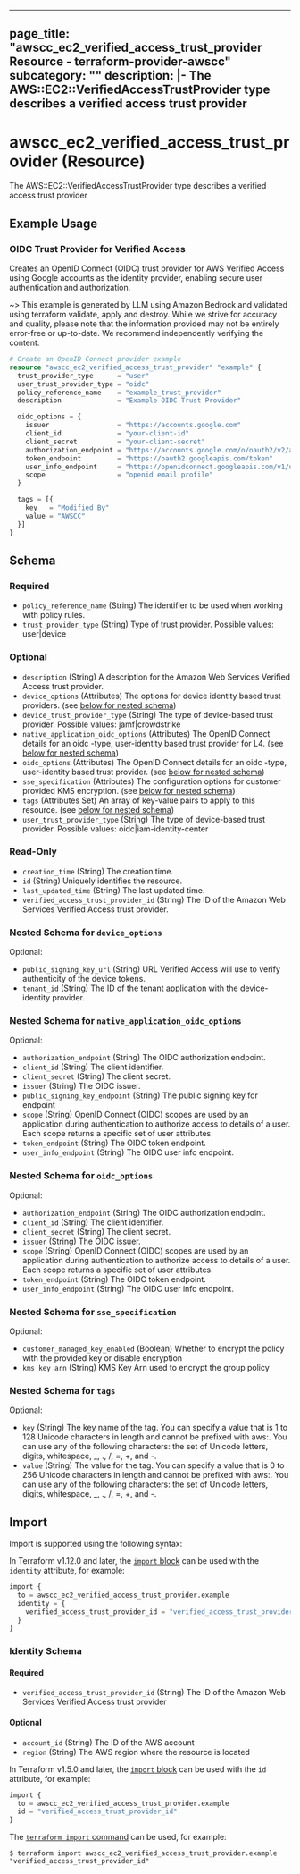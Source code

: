 
---
page_title: "awscc_ec2_verified_access_trust_provider Resource - terraform-provider-awscc"
subcategory: ""
description: |-
  The AWS::EC2::VerifiedAccessTrustProvider type describes a verified access trust provider
---

# awscc_ec2_verified_access_trust_provider (Resource)

The AWS::EC2::VerifiedAccessTrustProvider type describes a verified access trust provider

## Example Usage

### OIDC Trust Provider for Verified Access

Creates an OpenID Connect (OIDC) trust provider for AWS Verified Access using Google accounts as the identity provider, enabling secure user authentication and authorization.

~> This example is generated by LLM using Amazon Bedrock and validated using terraform validate, apply and destroy. While we strive for accuracy and quality, please note that the information provided may not be entirely error-free or up-to-date. We recommend independently verifying the content.

```terraform
# Create an OpenID Connect provider example
resource "awscc_ec2_verified_access_trust_provider" "example" {
  trust_provider_type      = "user"
  user_trust_provider_type = "oidc"
  policy_reference_name    = "example_trust_provider"
  description              = "Example OIDC Trust Provider"

  oidc_options = {
    issuer                 = "https://accounts.google.com"
    client_id              = "your-client-id"
    client_secret          = "your-client-secret"
    authorization_endpoint = "https://accounts.google.com/o/oauth2/v2/auth"
    token_endpoint         = "https://oauth2.googleapis.com/token"
    user_info_endpoint     = "https://openidconnect.googleapis.com/v1/userinfo"
    scope                  = "openid email profile"
  }

  tags = [{
    key   = "Modified By"
    value = "AWSCC"
  }]
}
```

<!-- schema generated by tfplugindocs -->
## Schema

### Required

- `policy_reference_name` (String) The identifier to be used when working with policy rules.
- `trust_provider_type` (String) Type of trust provider. Possible values: user|device

### Optional

- `description` (String) A description for the Amazon Web Services Verified Access trust provider.
- `device_options` (Attributes) The options for device identity based trust providers. (see [below for nested schema](#nestedatt--device_options))
- `device_trust_provider_type` (String) The type of device-based trust provider. Possible values: jamf|crowdstrike
- `native_application_oidc_options` (Attributes) The OpenID Connect details for an oidc -type, user-identity based trust provider for L4. (see [below for nested schema](#nestedatt--native_application_oidc_options))
- `oidc_options` (Attributes) The OpenID Connect details for an oidc -type, user-identity based trust provider. (see [below for nested schema](#nestedatt--oidc_options))
- `sse_specification` (Attributes) The configuration options for customer provided KMS encryption. (see [below for nested schema](#nestedatt--sse_specification))
- `tags` (Attributes Set) An array of key-value pairs to apply to this resource. (see [below for nested schema](#nestedatt--tags))
- `user_trust_provider_type` (String) The type of device-based trust provider. Possible values: oidc|iam-identity-center

### Read-Only

- `creation_time` (String) The creation time.
- `id` (String) Uniquely identifies the resource.
- `last_updated_time` (String) The last updated time.
- `verified_access_trust_provider_id` (String) The ID of the Amazon Web Services Verified Access trust provider.

<a id="nestedatt--device_options"></a>
### Nested Schema for `device_options`

Optional:

- `public_signing_key_url` (String) URL Verified Access will use to verify authenticity of the device tokens.
- `tenant_id` (String) The ID of the tenant application with the device-identity provider.


<a id="nestedatt--native_application_oidc_options"></a>
### Nested Schema for `native_application_oidc_options`

Optional:

- `authorization_endpoint` (String) The OIDC authorization endpoint.
- `client_id` (String) The client identifier.
- `client_secret` (String) The client secret.
- `issuer` (String) The OIDC issuer.
- `public_signing_key_endpoint` (String) The public signing key for endpoint
- `scope` (String) OpenID Connect (OIDC) scopes are used by an application during authentication to authorize access to details of a user. Each scope returns a specific set of user attributes.
- `token_endpoint` (String) The OIDC token endpoint.
- `user_info_endpoint` (String) The OIDC user info endpoint.


<a id="nestedatt--oidc_options"></a>
### Nested Schema for `oidc_options`

Optional:

- `authorization_endpoint` (String) The OIDC authorization endpoint.
- `client_id` (String) The client identifier.
- `client_secret` (String) The client secret.
- `issuer` (String) The OIDC issuer.
- `scope` (String) OpenID Connect (OIDC) scopes are used by an application during authentication to authorize access to details of a user. Each scope returns a specific set of user attributes.
- `token_endpoint` (String) The OIDC token endpoint.
- `user_info_endpoint` (String) The OIDC user info endpoint.


<a id="nestedatt--sse_specification"></a>
### Nested Schema for `sse_specification`

Optional:

- `customer_managed_key_enabled` (Boolean) Whether to encrypt the policy with the provided key or disable encryption
- `kms_key_arn` (String) KMS Key Arn used to encrypt the group policy


<a id="nestedatt--tags"></a>
### Nested Schema for `tags`

Optional:

- `key` (String) The key name of the tag. You can specify a value that is 1 to 128 Unicode characters in length and cannot be prefixed with aws:. You can use any of the following characters: the set of Unicode letters, digits, whitespace, _, ., /, =, +, and -.
- `value` (String) The value for the tag. You can specify a value that is 0 to 256 Unicode characters in length and cannot be prefixed with aws:. You can use any of the following characters: the set of Unicode letters, digits, whitespace, _, ., /, =, +, and -.

## Import

Import is supported using the following syntax:

In Terraform v1.12.0 and later, the [`import` block](https://developer.hashicorp.com/terraform/language/import) can be used with the `identity` attribute, for example:

```terraform
import {
  to = awscc_ec2_verified_access_trust_provider.example
  identity = {
    verified_access_trust_provider_id = "verified_access_trust_provider_id"
  }
}
```

<!-- schema generated by tfplugindocs -->
### Identity Schema

#### Required

- `verified_access_trust_provider_id` (String) The ID of the Amazon Web Services Verified Access trust provider

#### Optional

- `account_id` (String) The ID of the AWS account
- `region` (String) The AWS region where the resource is located

In Terraform v1.5.0 and later, the [`import` block](https://developer.hashicorp.com/terraform/language/import) can be used with the `id` attribute, for example:

```terraform
import {
  to = awscc_ec2_verified_access_trust_provider.example
  id = "verified_access_trust_provider_id"
}
```

The [`terraform import` command](https://developer.hashicorp.com/terraform/cli/commands/import) can be used, for example:

```shell
$ terraform import awscc_ec2_verified_access_trust_provider.example "verified_access_trust_provider_id"
```
